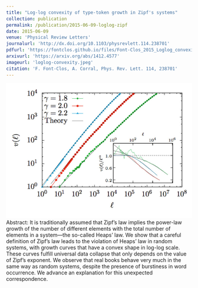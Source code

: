 ```yaml
---
title: "Log-log convexity of type-token growth in Zipf's systems"
collection: publication
permalink: /publication/2015-06-09-loglog-zipf
date: 2015-06-09
venue: 'Physical Review Letters'
journalurl: 'http://dx.doi.org/10.1103/physrevlett.114.238701'
pdfurl: 'https://fontclos.github.io/files/Font-Clos_2015_Loglog_convexity.pdf'
arxivurl: 'https://arxiv.org/abs/1412.4577'
imageurl: 'loglog-convexity.jpeg'
citation: 'F. Font-Clos, A. Corral, Phys. Rev. Lett. 114, 238701'
---
```

![image](/images/loglog-convexity.jpeg)  
Abstract: It is traditionally assumed that Zipf’s law implies the power-law growth of the number of different elements with the total number of elements in a system—the so-called Heaps’ law. We show that a careful definition of Zipf’s law leads to the violation of Heaps’ law in random systems, with growth curves that have a convex shape in log-log scale. These curves fulfill universal data collapse that only depends on the value of Zipf’s exponent. We observe that real books behave very much in the same way as random systems, despite the presence of burstiness in word occurrence. We advance an explanation for this unexpected correspondence.
